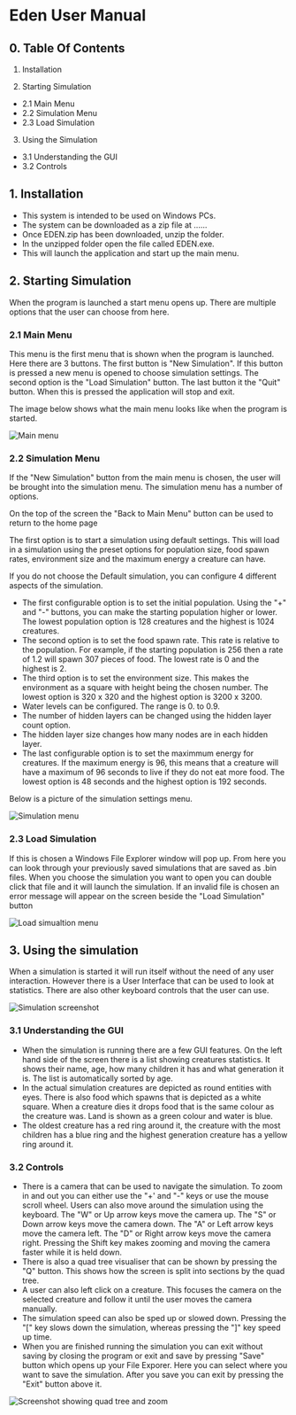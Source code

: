 # Eden User Manual

## 0. Table Of Contents

1. Installation

2. Starting Simulation

- 2.1 Main Menu
- 2.2 Simulation Menu
- 2.3 Load Simulation

3. Using the Simulation

- 3.1 Understanding the GUI
- 3.2 Controls

## 1. Installation

- This system is intended to be used on Windows PCs.
- The system can be downloaded as a zip file at ......
- Once EDEN.zip has been downloaded, unzip the folder.
- In the unzipped folder open the file called EDEN.exe.
- This will launch the application and start up the main menu.

## 2. Starting Simulation

When the program is launched a start menu opens up. There are multiple options that the user can choose from here.

### 2.1 Main Menu

This menu is the first menu that is shown when the program is launched. Here there are 3 buttons. The first button is "New Simulation". If this button is pressed a new menu is opened to choose simulation settings. The second option is the "Load Simulation" button. The last button it the "Quit" button. When this is pressed the application will stop and exit.

The image below shows what the main menu looks like when the program is started.

![Main menu](images/mainmenu.PNG)

### 2.2 Simulation Menu

If the "New Simulation" button from the main menu is chosen, the user will be brought into the simulation menu. The simulation menu has a number of options.

On the top of the screen the "Back to Main Menu" button can be used to return to the home page

The first option is to start a simulation using default settings. This will load in a simulation using the preset options for population size, food spawn rates, environment size and the maximum energy a creature can have.

If you do not choose the Default simulation, you can configure 4 different aspects of the simulation.

- The first configurable option is to set the initial population. Using the "+" and "-" buttons, you can make the starting population higher or lower. The lowest population option is 128 creatures and the highest is 1024 creatures.
- The second option is to set the food spawn rate. This rate is relative to the population. For example, if the starting population is 256 then a rate of 1.2 will spawn 307 pieces of food. The lowest rate is 0 and the highest is 2.
- The third option is to set the environment size. This makes the environment as a square with height being the chosen number. The lowest option is 320 x 320 and the highest option is 3200 x 3200.
- Water levels can be configured. The range is 0. to 0.9.
- The number of hidden layers can be changed using the hidden layer count option.
- The hidden layer size changes how many nodes are in each hidden layer.
- The last configurable option is to set the maximmum energy for creatures. If the maximum energy is 96, this means that a creature will have a maximum of 96 seconds to live if they do not eat more food. The lowest option is 48 seconds and the highest option is 192 seconds.

Below is a picture of the simulation settings menu.

![Simulation menu](images/simmenu.PNG)

### 2.3 Load Simulation

If this is chosen a Windows File Explorer window will pop up. From here you can look through your previously saved simulations that are saved as .bin files. When you choose the simulation you want to open you can double click that file and it will launch the simulation.
If an invalid file is chosen an error message will appear on the screen beside the "Load Simulation" button

![Load simualtion menu](images/loadmenu.PNG)

## 3. Using the simulation

When a simulation is started it will run itself without the need of any user interaction. However there is a User Interface that can be used to look at statistics. There are also other keyboard controls that the user can use.

![Simulation screenshot](images/sim.png)

### 3.1 Understanding the GUI

- When the simulation is running there are a few GUI features. On the left hand side of the screen there is a list showing creatures statistics. It shows their name, age, how many children it has and what generation it is. The list is automatically sorted by age.
- In the actual simulation creatures are depicted as round entities with eyes. There is also food which spawns that is depicted as a white square. When a creature dies it drops food that is the same colour as the creature was. Land is shown as a green colour and water is blue.
- The oldest creature has a red ring around it, the creature with the most children has a blue ring and the highest generation creature has a yellow ring around it.

### 3.2 Controls

- There is a camera that can be used to navigate the simulation. To zoom in and out you can either use the "+' and "-" keys or use the mouse scroll wheel. Users can also move around the simulation using the keyboard. The "W" or Up arrow keys move the camera up. The "S" or Down arrow keys move the camera down. The "A" or Left arrow keys move the camera left. The "D" or Right arrow keys move the camera right. Pressing the Shift key makes zooming and moving the camera faster while it is held down.
- There is also a quad tree visualiser that can be shown by pressing the "Q" button. This shows how the screen is split into sections by the quad tree.
- A user can also left click on a creature. This focuses the camera on the selected creature and follow it until the user moves the camera manually.
- The simulation speed can also be sped up or slowed down. Pressing the "[" key slows down the simulation, whereas pressing the "]" key speed up time.
- When you are finished running the simulation you can exit without saving by closing the program or exit and save by pressing "Save" button which opens up your File Exporer. Here you can select where you want to save the simulation. After you save you can exit by pressing the "Exit" button above it.

![Screenshot showing quad tree and zoom](images/quadtree.png)
